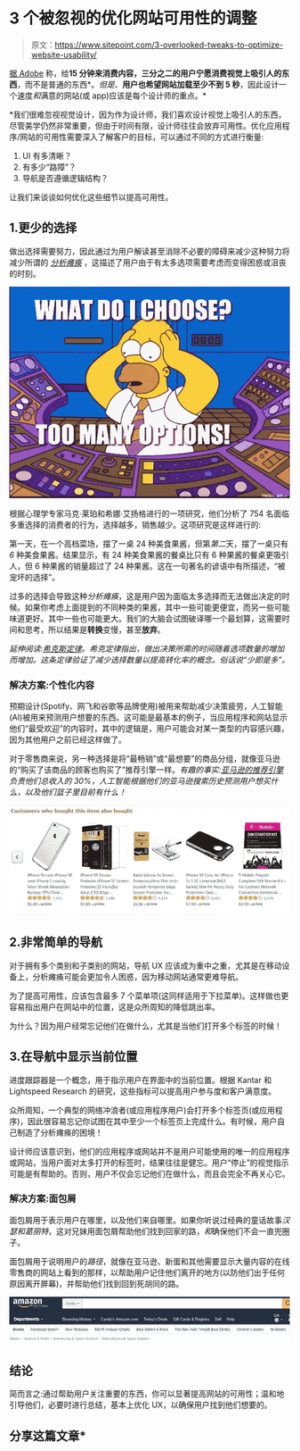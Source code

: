 # 3 个被忽视的优化网站可用性的调整

> 原文：<https://www.sitepoint.com/3-overlooked-tweaks-to-optimize-website-usability/>

[据 Adobe](http://wwwimages.adobe.com/content/dam/Adobe/en/max/2015/pdfs/state-of-content-oct.pdf) 称，给**15 分钟来消费内容，三分之二的用户宁愿消费视觉上吸引人的东西**，而不是普通的东西*。*但是*、**用户也希望网站加载至少不到 5 秒**，因此设计一个速度*和*满意的网站(或 app)应该是每个设计师的重点。*

 *我们很难忽视视觉设计，因为作为设计师，我们喜欢设计视觉上吸引人的东西，尽管美学仍然非常重要，但由于时间有限，设计师往往会放弃可用性。优化应用程序/网站的可用性需要深入了解客户的目标，可以通过不同的方式进行衡量:

1.  UI 有多清晰？
2.  有多少“路障”？
3.  导航是否遵循逻辑结构？

让我们来谈谈如何优化这些细节以提高可用性。

## 1.更少的选择

做出选择需要努力，因此通过为用户解读甚至消除不必要的障碍来减少这种努力将减少所谓的 [*分析瘫痪*](https://www.wikiwand.com/en/Analysis_paralysis) ，这描述了用户由于有太多选项需要考虑而变得困惑或沮丧的时刻。

![Analysis Paralysis](img/c980107fcbf5c29f3714f72bbbf9cef3.png)

根据心理学专家马克·莱珀和希娜·艾扬格进行的一项研究，他们分析了 754 名面临多重选择的消费者的行为，选择越多，销售越少。这项研究是这样进行的:

第一天，在一个高档菜场，摆了一桌 24 种美食果酱，但第*第二*天，摆了一桌只有 *6* 种美食果酱。结果显示，有 24 种美食果酱的餐桌比只有 6 种果酱的餐桌更吸引人，但 6 种果酱的销量超过了 24 种果酱。这在一句著名的谚语中有所描述，“被宠坏的选择”。

过多的选择会导致这种*分析瘫痪*，这是用户因为面临太多选择而无法做出决定的时候。如果你考虑上面提到的不同种类的果酱，其中一些可能更便宜，而另一些可能味道更好。其中一些也可能更大。我们的大脑会试图破译哪一个最划算，这需要时间和思考，所以结果是**转换**变慢，甚至**放弃**。

*延伸阅读:[希克斯定律](https://en.wikipedia.org/wiki/Hick%27s_law)。希克定律指出，做出决策所需的时间随着选项数量的增加而增加。这条定律验证了减少选择数量以提高转化率的概念。俗话说“少即是多”。*

### 解决方案:个性化内容

预期设计(Spotify、网飞和谷歌等品牌使用)被用来帮助减少决策疲劳，人工智能(AI)被用来预测用户想要的东西。这可能是最基本的例子，当应用程序和网站显示他们“最受欢迎”的内容时，其中的逻辑是，用户可能会对某一类型的内容感兴趣，因为其他用户之前已经这样做了。

对于零售商来说，另一种选择是将“最畅销”或“最想要”的商品分组，就像亚马逊的“购买了该商品的顾客也购买了”推荐引擎一样。*有趣的事实:[亚马逊的推荐引擎](https://www.sitepoint.com/ux-lessons-from-amazon-4-hacks-guaranteed-to-boost-conversions/)负责他们总收入的 30%，人工智能根据他们的亚马逊搜索历史预测用户想买什么，以及他们篮子里目前有什么！*

![Personalised recommendations](img/dfcf24d5567de1d5fd6e0b46be4206fd.png)

## 2.非常简单的导航

对于拥有多个类别和子类别的网站，导航 UX 应该成为重中之重，尤其是在移动设备上，分析瘫痪可能会更加令人困惑，因为移动网站通常更难导航。

为了提高可用性，应该包含最多 7 个菜单项(这同样适用于下拉菜单)。这样做也更容易指出用户在网站中的位置，这是众所周知的降低跳出率。

为什么？因为用户经常忘记他们在做什么，尤其是当他们打开多个标签的时候！

## 3.在导航中显示当前位置

进度跟踪器是一个概念，用于指示用户在界面中的当前位置。根据 Kantar 和 Lightspeed Research 的研究，这些指标可以提高用户参与度和客户满意度。

众所周知，一个典型的网络冲浪者(或应用程序用户)会打开多个标签页(或应用程序)，因此很容易忘记你试图在其中至少一个标签页上完成什么。有时候，用户自己制造了分析瘫痪的困境！

设计师应该意识到，他们的应用程序或网站并不是用户可能使用的唯一的应用程序或网站，当用户面对太多打开的标签时，结果往往是健忘。用户“停止”的视觉指示可能是有帮助的。否则，用户不仅会忘记他们在做什么，而且会完全不再关心它。

### 解决方案:面包屑

面包屑用于表示用户在哪里，以及他们来自哪里。如果你听说过经典的童话故事*汉瑟和葛丽特*，这对兄妹用面包屑帮助他们找到回家的路，*和*确保他们不会一直兜圈子。

面包屑用于说明用户的*路径*，就像在亚马逊、新蛋和其他需要显示大量内容的在线零售商的网站上看到的那样，以帮助用户记住他们离开的地方(以防他们出于任何原因离开屏幕)，并帮助他们找到回到死胡同的路。

![Breadcrumbs on Amazon](img/904d3faed318c364b26e93e7f93a17b9.png)

## 结论

简而言之:通过帮助用户关注重要的东西，你可以显著提高网站的可用性；温和地引导他们，必要时进行总结，基本上优化 UX，以确保用户找到他们想要的。

## 分享这篇文章*